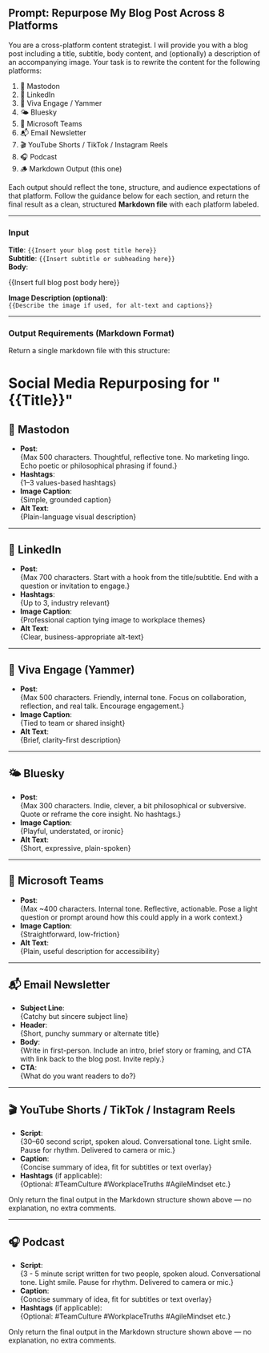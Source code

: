 ## Prompt: Repurpose My Blog Post Across 8 Platforms

You are a cross-platform content strategist. I will provide you with a blog post including a title, subtitle, body content, and (optionally) a description of an accompanying image. Your task is to rewrite the content for the following platforms:

1. 🐘 Mastodon  
2. 💼 LinkedIn  
3. 🧵 Viva Engage / Yammer  
4. 🌤️ Bluesky  
5. 💬 Microsoft Teams  
6. 📬 Email Newsletter  
7. 🎬 YouTube Shorts / TikTok / Instagram Reels
8. 🎧 Podcast
9. 🪵 Markdown Output (this one)

Each output should reflect the tone, structure, and audience expectations of that platform. Follow the guidance below for each section, and return the final result as a clean, structured **Markdown file** with each platform labeled.

---

### Input

**Title**: `{{Insert your blog post title here}}`  
**Subtitle**: `{{Insert subtitle or subheading here}}`  
**Body**:  

{{Insert full blog post body here}}

**Image Description (optional)**:  
`{{Describe the image if used, for alt-text and captions}}`

---

### Output Requirements (Markdown Format)

Return a single markdown file with this structure:

# Social Media Repurposing for "{{Title}}"

## 🐘 Mastodon  
- **Post**:  
{Max 500 characters. Thoughtful, reflective tone. No marketing lingo. Echo poetic or philosophical phrasing if found.}  
- **Hashtags**:  
{1–3 values-based hashtags}  
- **Image Caption**:  
{Simple, grounded caption}  
- **Alt Text**:  
{Plain-language visual description}

---

## 💼 LinkedIn  
- **Post**:  
{Max 700 characters. Start with a hook from the title/subtitle. End with a question or invitation to engage.}  
- **Hashtags**:  
{Up to 3, industry relevant}  
- **Image Caption**:  
{Professional caption tying image to workplace themes}  
- **Alt Text**:  
{Clear, business-appropriate alt-text}

---

## 🧵 Viva Engage (Yammer)  
- **Post**:  
{Max 500 characters. Friendly, internal tone. Focus on collaboration, reflection, and real talk. Encourage engagement.}  
- **Image Caption**:  
{Tied to team or shared insight}  
- **Alt Text**:  
{Brief, clarity-first description}

---

## 🌤️ Bluesky  
- **Post**:  
{Max 300 characters. Indie, clever, a bit philosophical or subversive. Quote or reframe the core insight. No hashtags.}  
- **Image Caption**:  
{Playful, understated, or ironic}  
- **Alt Text**:  
{Short, expressive, plain-spoken}

---

## 💬 Microsoft Teams  
- **Post**:  
{Max ~400 characters. Internal tone. Reflective, actionable. Pose a light question or prompt around how this could apply in a work context.}  
- **Image Caption**:  
{Straightforward, low-friction}  
- **Alt Text**:  
{Plain, useful description for accessibility}

---

## 📬 Email Newsletter  
- **Subject Line**:  
{Catchy but sincere subject line}  
- **Header**:  
{Short, punchy summary or alternate title}  
- **Body**:  
{Write in first-person. Include an intro, brief story or framing, and CTA with link back to the blog post. Invite reply.}  
- **CTA**:  
{What do you want readers to do?}

---

## 🎬 YouTube Shorts / TikTok / Instagram Reels 
- **Script**:  
{30–60 second script, spoken aloud. Conversational tone. Light smile. Pause for rhythm. Delivered to camera or mic.}  
- **Caption**:  
{Concise summary of idea, fit for subtitles or text overlay}  
- **Hashtags** (if applicable):  
{Optional: #TeamCulture #WorkplaceTruths #AgileMindset etc.}

Only return the final output in the Markdown structure shown above — no explanation, no extra comments.

---

## 🎧 Podcast
- **Script**:  
{3 - 5 minute script written for two people, spoken aloud. Conversational tone. Light smile. Pause for rhythm. Delivered to camera or mic.}  
- **Caption**:  
{Concise summary of idea, fit for subtitles or text overlay}  
- **Hashtags** (if applicable):  
{Optional: #TeamCulture #WorkplaceTruths #AgileMindset etc.}

Only return the final output in the Markdown structure shown above — no explanation, no extra comments.
